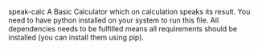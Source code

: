  speak-calc
 A Basic Calculator which on calculation speaks its result.
 You need to have python installed on your system to run this file.
 All dependencies needs to be fulfilled means all requirements should be installed (you can install them using pip).
